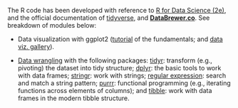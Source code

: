 The R code has been developed with reference to [R for Data Science (2e)](https://r4ds.hadley.nz/), and the official documentation of [tidyverse](https://www.tidyverse.org/), and [**DataBrewer.co**](https://www.databrewer.co/). See breakdown of modules below:

- Data visualization with ggplot2 ([tutorial](https://www.databrewer.co/R/visualization/introduction) of the fundamentals; and [data viz. gallery](https://www.databrewer.co/R/gallery)).

- [Data wrangling](https://www.databrewer.co/R/data-wrangling) with the following packages:
[tidyr](https://www.databrewer.co/R/data-wrangling/tidyr/introduction): transform (e.g., pivoting) the dataset into tidy structure; [dplyr](https://www.databrewer.co/R/data-wrangling/dplyr/0-introduction): the basic tools to work with data frames; [stringr](https://www.databrewer.co/R/data-wrangling/stringr/0-introduction): work with strings; [regular expression](https://www.databrewer.co/R/data-wrangling/regular-expression/0-introduction): search and match a string pattern; [purrr](https://www.databrewer.co/R/data-wrangling/purrr/introduction): functional programming (e.g., iterating functions across elements of columns); and [tibble](https://www.databrewer.co/R/data-wrangling/tibble/introduction): work with data frames in the modern tibble structure.
